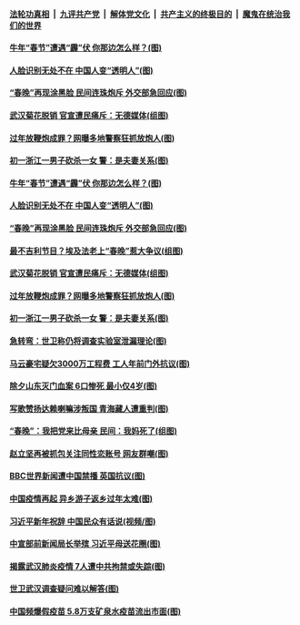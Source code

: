 ####  [法轮功真相](../../../../basic/blob/master/README.md?t=02140501) &nbsp;|&nbsp; [九评共产党](../../../../9ping.md/blob/master/README.md?t=02140501) &nbsp;|&nbsp; [解体党文化](../../../../jtdwh.md/blob/master/README.md?t=02140501)  &nbsp;|&nbsp; [共产主义的终极目的](../../../../gczydzjmd.md/blob/master/README.md?t=02140501) &nbsp;|&nbsp; [魔鬼在统治我们的世界](../../../../mgztzwmdsj.md/blob/master/README.md?t=02140501) 

#### [牛年“春节”遭遇“霾”伏 你那边怎么样？(图)](../pages/p1/962418.md?t=02140501) 

#### [人脸识别无处不在 中国人变“透明人”(图)](../pages/p1/962417.md?t=02140501) 

#### [“春晚”再现涂黑脸 民间连珠炮斥 外交部急回应(图)](../pages/p1/962321.md?t=02140501) 

#### [武汉菊花脱销 官宣遭民痛斥：无德媒体(组图)](../pages/p1/962363.md?t=02140501) 

#### [过年放鞭炮成罪？网曝多地警察狂抓放炮人(图)](../pages/p1/962352.md?t=02140501) 

#### [初一浙江一男子砍杀一女 警：是夫妻关系(图)](../pages/p1/962344.md?t=02140501) 

#### [牛年“春节”遭遇“霾”伏 你那边怎么样？(图)](../pages/p1/962418.md?t=02140501) 

#### [人脸识别无处不在 中国人变“透明人”(图)](../pages/p1/962417.md?t=02140501) 

#### [“春晚”再现涂黑脸 民间连珠炮斥 外交部急回应(图)](../pages/p1/962321.md?t=02140501) 

#### [最不吉利节目？埃及法老上“春晚”惹大争议(组图)](../pages/p1/962340.md?t=02140501) 

#### [武汉菊花脱销 官宣遭民痛斥：无德媒体(组图)](../pages/p1/962363.md?t=02140501) 

#### [过年放鞭炮成罪？网曝多地警察狂抓放炮人(图)](../pages/p1/962352.md?t=02140501) 

#### [初一浙江一男子砍杀一女 警：是夫妻关系(图)](../pages/p1/962344.md?t=02140501) 

#### [急转弯：世卫称仍将调查实验室泄漏理论(图)](../pages/p1/962317.md?t=02140501) 

#### [马云豪宅疑欠3000万工程费 工人年前门外抗议(图)](../pages/p1/962228.md?t=02140501) 

#### [除夕山东灭门血案 6口惨死 最小仅4岁(图)](../pages/p1/962290.md?t=02140501) 

#### [写歌赞扬达赖喇嘛涉叛国 青海藏人遭重判(图)](../pages/p1/962291.md?t=02140501) 

#### [“春晚”：我把党来比母亲 民间：我妈死了(组图)](../pages/p1/962278.md?t=02140501) 

#### [赵立坚再被抓包关注同性恋账号 网友群嘲(图)](../pages/p1/962265.md?t=02140501) 

#### [BBC世界新闻遭中国禁播 英国抗议(图)](../pages/p1/962258.md?t=02140501) 

#### [中国疫情再起 异乡游子返乡过年太难(图)](../pages/p1/962222.md?t=02140501) 

#### [习近平新年祝辞 中国民众有话说(视频/图)](../pages/p1/962223.md?t=02140501) 

#### [中宣部前新闻局长举殡 习近平母送花圈(图)](../pages/p1/962157.md?t=02140501) 

#### [揭露武汉肺炎疫情 7人遭中共拘禁或失踪(图)](../pages/p1/962194.md?t=02140501) 

#### [世卫武汉调查疑问难以解答(图)](../pages/p1/962166.md?t=02140501) 

#### [中国频爆假疫苗 5.8万支矿泉水疫苗流出市面(图)](../pages/p1/962141.md?t=02140501) 

